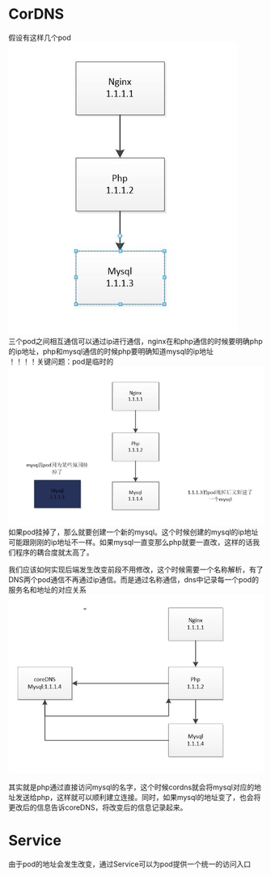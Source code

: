 # CorDNS

假设有这样几个pod  
![image](https://github.com/SunMinghui19/k8s-Binary-installation/blob/master/images/%E7%90%86%E6%83%B3%E7%8A%B6%E6%80%81%E4%B8%89%E5%B1%82%E6%9C%8D%E5%8A%A1.JPG)   
三个pod之间相互通信可以通过ip进行通信，nginx在和php通信的时候要明确php的ip地址，php和mysql通信的时候php要明确知道mysql的ip地址  
！！！！关键问题：pod是临时的  
![image](https://github.com/SunMinghui19/k8s-Binary-installation/blob/master/images/pod%E6%AD%BB%E6%8E%89%E4%BA%86.JPG)   
如果pod挂掉了，那么就要创建一个新的mysql。这个时候创建的mysql的ip地址可能跟刚刚的ip地址不一样。如果mysql一直变那么php就要一直改，这样的话我们程序的耦合度就太高了。  

我们应该如何实现后端发生改变前段不用修改，这个时候需要一个名称解析，有了DNS两个pod通信不再通过ip通信。而是通过名称通信，dns中记录每一个pod的 服务名和地址的对应关系  
![image](https://github.com/SunMinghui19/k8s-Binary-installation/blob/master/images/cordns.JPG)   

其实就是php通过直接访问mysql的名字，这个时候cordns就会将mysql对应的地址发送给php，这样就可以顺利建立连接。同时，如果mysql的地址变了，也会将更改后的信息告诉coreDNS，将改变后的信息记录起来。  

# Service
由于pod的地址会发生改变，通过Service可以为pod提供一个统一的访问入口  
